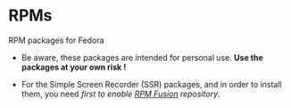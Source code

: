 RPMs
====

RPM packages for Fedora

 * Be aware, these packages are intended for personal use. **Use the packages at your own risk !**

 - For the Simple Screen Recorder (SSR) packages, and in order to install them, you need *first to enable [RPM Fusion](http://rpmfusion.org/Configuration) repository*.  
